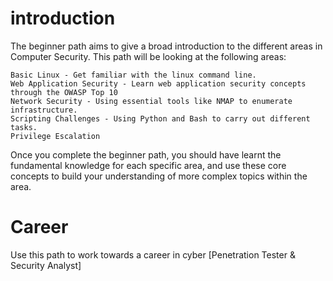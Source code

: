# introduction

The beginner path aims to give a broad introduction to the different areas in Computer Security. This path will be looking at the following areas:

    Basic Linux - Get familiar with the linux command line.
    Web Application Security - Learn web application security concepts through the OWASP Top 10
    Network Security - Using essential tools like NMAP to enumerate infrastructure.
    Scripting Challenges - Using Python and Bash to carry out different tasks.
    Privilege Escalation

Once you complete the beginner path, you should have learnt the fundamental knowledge for each specific area, and use these core concepts to build your understanding of more complex topics within the area.


# Career

Use this path to work towards a career in cyber
 [Penetration Tester
 & Security Analyst]
